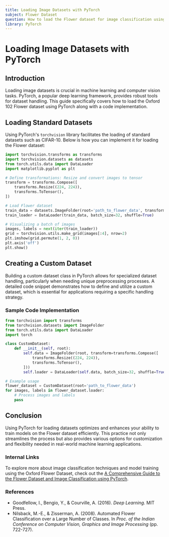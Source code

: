 ```yaml
---
title: Loading Image Datasets with PyTorch
subject: Flower Dataset
question: How to load the Flower dataset for image classification using PyTorch?
library: PyTorch
---
```


# Loading Image Datasets with PyTorch

## Introduction
Loading image datasets is crucial in machine learning and computer vision tasks. PyTorch, a popular deep learning framework, provides robust tools for dataset handling. This guide specifically covers how to load the Oxford 102 Flower dataset using PyTorch along with a code implementation.

## Loading Standard Datasets
Using PyTorch's `torchvision` library facilitates the loading of standard datasets such as CIFAR-10. Below is how you can implement it for loading the Flower dataset:

```python
import torchvision.transforms as transforms
import torchvision.datasets as datasets
from torch.utils.data import DataLoader
import matplotlib.pyplot as plt

# Define transformations: Resize and convert images to tensor
transform = transforms.Compose([
    transforms.Resize((224, 224)),
    transforms.ToTensor(),
])

# Load Flower dataset
train_data = datasets.ImageFolder(root='path_to_flower_data', transform=transform)
train_loader = DataLoader(train_data, batch_size=32, shuffle=True)

# Visualizing a batch of images
images, labels = next(iter(train_loader))
grid = torchvision.utils.make_grid(images[:4], nrow=2)
plt.imshow(grid.permute(1, 2, 0))
plt.axis('off')
plt.show()
```

## Creating a Custom Dataset
Building a custom dataset class in PyTorch allows for specialized dataset handling, particularly when needing unique preprocessing processes. A detailed code snippet demonstrates how to define and utilize a custom dataset, which is essential for applications requiring a specific handling strategy.

### Sample Code Implementation

```python
from torchvision import transforms
from torchvision.datasets import ImageFolder
from torch.utils.data import DataLoader
import torch

class CustomDataset:
    def __init__(self, root):
        self.data = ImageFolder(root, transform=transforms.Compose([
            transforms.Resize((224, 224)),
            transforms.ToTensor(),
        ]))
        self.loader = DataLoader(self.data, batch_size=32, shuffle=True)

# Example usage
flower_dataset = CustomDataset(root='path_to_flower_data')
for images, labels in flower_dataset.loader:
    # Process images and labels
    pass
```

## Conclusion
Using PyTorch for loading datasets optimizes and enhances your ability to train models on the Flower dataset efficiently. This practice not only streamlines the process but also provides various options for customization and flexibility needed in real-world machine learning applications.

### Internal Links
To explore more about image classification techniques and model training using the Oxford Flower Dataset, check out the [A Comprehensive Guide to the Flower Dataset and Image Classification using PyTorch](a_comprehensive_guide_to_flower_dataset_and_image_classification_using_pytorch.md).

### References
- Goodfellow, I., Bengio, Y., & Courville, A. (2016). *Deep Learning*. MIT Press.
- Nilsback, M.-E., & Zisserman, A. (2008). Automated Flower Classification over a Large Number of Classes. In *Proc. of the Indian Conference on Computer Vision, Graphics and Image Processing* (pp. 722-727).